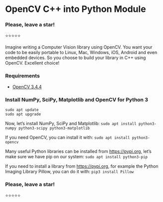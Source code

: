 # OpenCV C++ into Python Module

### Please, leave a star!
:star::star::star::star::star:

Imagine writing a Computer Vision library using OpenCV. You want your code to be easily portable to Linux, Mac, Windows, iOS, Android and even embedded devices. So you choose to build your library in C++ using OpenCV. Excellent choice!

### Requirements
* [OpenCV 3.4.4](https://github.com/RonnyldoSilva/Install-and-Training-Tesseract-4-OCR-Opencv)

### Install NumPy, SciPy, Matplotlib and OpenCV for Python 3
```
sudo apt update
sudo apt upgrade
```

Now, let’s install NumPy, SciPy and Matplotlib:
`sudo apt install python3-numpy python3-scipy python3-matplotlib`

If you need OpenCV, you can install it with:
`sudo apt install python3-opencv`

Many useful Python libraries can be installed from https://pypi.org, let’s make sure we have pip on our system:
`sudo apt install python3-pip`

If you need to install a library from https://pypi.org, for example the Python Imaging Library Pillow, you can do it with:
`pip3 install Pillow`

### Please, leave a star!
:star::star::star::star::star:
